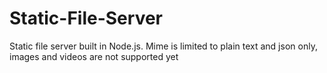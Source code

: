 # Static-File-Server
Static file server built in Node.js. Mime is limited to plain text and json only, images and videos are not supported yet
